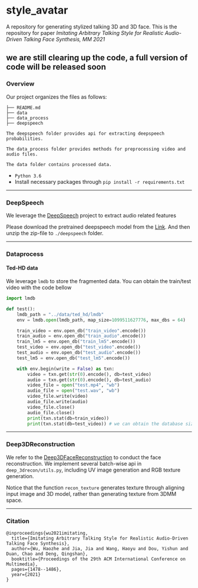# style_avatar
A repository for generating stylized talking 3D and 3D face. 
This is the repository for paper *Imitating Arbitrary Talking Style for Realistic Audio-Driven Talking Face Synthesis, MM 2021*

**we are still clearing up the code, a full version of code will be released soon**
------

### Overview

Our project organizes the files as follows:

```
├── README.md
├── data
├── data_process
├── deepspeech

The deepspeech folder provides api for extracting deepspeech probabilities.

The data_process folder provides methods for preprocessing video and audio files.

The data folder contains processed data.

```

- `Python 3.6`
- Install necessary packages through `pip install -r requirements.txt`

------
### DeepSpeech

We leverage the [DeepSpeech](https://github.com/mozilla/DeepSpeech) project to extract audio related features

Please download the pretrained deepspeech model from the [Link](https://github.com/mozilla/DeepSpeech/releases/download/v0.9.2/deepspeech-0.9.2-checkpoint.tar.gz). And then unzip the zip-file to `./deepspeech` folder.

------
### Dataprocess

#### Ted-HD data
We leverage `lmdb` to store the fragmented data. 
You can obtain the train/test video with the code bellow

```python
import lmdb

def test():
    lmdb_path = "../data/ted_hd/lmdb"
    env = lmdb.open(lmdb_path, map_size=1099511627776, max_dbs = 64)

    train_video = env.open_db("train_video".encode())
    train_audio = env.open_db("train_audio".encode())
    train_lm5 = env.open_db("train_lm5".encode())
    test_video = env.open_db("test_video".encode())
    test_audio = env.open_db("test_audio".encode())
    test_lm5 = env.open_db("test_lm5".encode())

    with env.begin(write = False) as txn:
        video = txn.get(str(0).encode(), db=test_video)
        audio = txn.get(str(0).encode(), db=test_audio)
        video_file = open("test.mp4", "wb")
        audio_file = open("test.wav", "wb")
        video_file.write(video)
        audio_file.write(audio)
        video_file.close()
        audio_file.close()
        print(txn.stat(db=train_video))
        print(txn.stat(db=test_video)) # we can obtain the database size here  
```

------
### Deep3DReconstruction
We refer to the [Deep3DFaceReconstruction](https://github.com/microsoft/Deep3DFaceReconstruction) to conduct the face reconstruction. 
We implement several batch-wise api in `deep_3drecon/utils.py`, including UV image generation and RGB texture generation. 


Notice that the function `recon_texture` generates texture through aligning input image and 3D model, rather than generating texture from 3DMM space.

------
### Citation

```
@inproceedings{wu2021imitating,
  title={Imitating Arbitrary Talking Style for Realistic Audio-Driven Talking Face Synthesis},
  author={Wu, Haozhe and Jia, Jia and Wang, Haoyu and Dou, Yishun and Duan, Chao and Deng, Qingshan},
  booktitle={Proceedings of the 29th ACM International Conference on Multimedia},
  pages={1478--1486},
  year={2021}
}
```